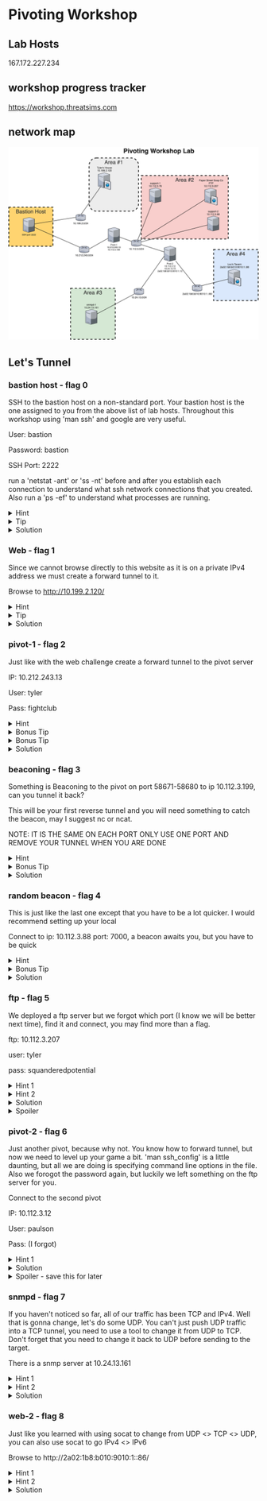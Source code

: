 # Pivoting Workshop
## Lab Hosts
167.172.227.234

## workshop progress tracker

https://workshop.threatsims.com


## network map

![Network Diagram](images/PivotingWorkshopLab.png)

## Let's Tunnel

### bastion host - flag 0

SSH to the bastion host on a non-standard port.  Your bastion host is the one assigned to you from the above list of lab hosts.  Throughout this workshop using 'man ssh' and google are very useful.

User: bastion

Password: bastion

SSH Port: 2222

run a 'netstat -ant' or 'ss -nt' before and after you establish each connection to understand what ssh network connections that you created.  Also run a 'ps -ef' to understand what processes are running.
<details>
  <summary>Hint</summary>

```
use -p <port> to specify a non-standard port
```

</details>
<details>
  <summary>Tip</summary>
use -o StrictHostKeyChecking=no to streamline logging in, but this is bad opsec for known good hosts
</details>
<details>
  <summary>Solution</summary>

```
ssh -p 2222 bastion@<host> -o StrictHostKeyChecking=no
```

</details>

### Web - flag 1

Since we cannot browse directly to this website as it is on a private IPv4 address we must create a forward tunnel to it.

Browse to http://10.199.2.120/

<details>
  <summary>Hint</summary>

```
use -L <port>:<Destination IP>:<port> for a forward tunnel
```

</details>
<details>
  <summary>Tip</summary>

```
use -D <port> to create a dynamic SOCKS5 proxy
```

</details>
<details>
  <summary>Solution</summary>

```
ssh -p 2222 bastion@<host> -o StrictHostKeyChecking=no -L8081:10.199.2.120:80

locally

curl 127.0.0.1:8081

OR

ssh -p 2222 bastion@<host> -o StrictHostKeyChecking=no -D9050

locally

curl -x socks5h://localhost:9050 http://10.199.2.120

OR

specify a SOCKS5 proxy in your web browser.  FoxyProxy is a popular firefox plugin to enable quick swithcing between proxies.
```

</details>


### pivot-1 - flag 2

Just like with the web challenge create a forward tunnel to the pivot server

IP: 10.212.243.13

User: tyler

Pass: fightclub

<details>
  <summary>Hint</summary>

```
use -L <port>:<Destination IP>:<port> for a forward tunnel
```

</details>
<details>
  <summary>Bonus Tip</summary>

```
use -J <user>@<host>:<port> to specify a Jump Host that you will SSH through, a forward tunnel is not needed if using the -J option
```

</details>
<details>
  <summary>Bonus Tip</summary>
you can use some sshuttle here as well, sshuttle -h is your friend.
</details>
<details>
  <summary>Solution</summary>

```
ssh -p 2222 bastion@<host> -o StrictHostKeyChecking=no -L2223:10.212.243.13:22

ssh -p 2223 tyler@127.0.0.1 -o StrictHostKeyChecking=no

OR

ssh -J bastion@<host>:2222 tyler@10.212.243.13 
```

</details>




### beaconing - flag 3
Something is Beaconing to the pivot on port 58671-58680 to ip 10.112.3.199, can you tunnel it back?

This will be your first reverse tunnel and you will need something to catch the beacon, may I suggest nc or ncat.

NOTE: IT IS THE SAME ON EACH PORT ONLY USE ONE PORT AND REMOVE YOUR TUNNEL WHEN YOU ARE DONE

<details>
  <summary>Hint</summary>

```
use -R <Remote Host IP>:<port>:<Local Destination IP>:<port> for a reverse tunnel
```

</details>
<details>
  <summary>Bonus Tip</summary>

```
use -J <user>@<host>:<port> to specify a Jump Host that you will SSH through, a forward tunnel is not needed if using the -J option
```

</details>
<details>
  <summary>Solution</summary>

```
ssh -p 2222 bastion@<host> -o StrictHostKeyChecking=no -L2223:10.212.243.13:22

ssh -p 2223 tyler@127.0.0.1 -o StrictHostKeyChecking=no -R10.112.3.199:58671:127.0.0.1:58671

nc -klvp 58671

OR

ssh -J bastion@<host>:2222 tyler@10.212.243.13 -R10.112.3.199:58671:127.0.0.1:58671

nc -klvp 58671
```

</details>


### random beacon - flag 4
This is just like the last one except that you have to be a lot quicker.  I would recommend setting up your local 

Connect to ip: 10.112.3.88 port: 7000, a beacon awaits you, but you have to be quick


<details>
  <summary>Hint</summary>

```
use -R <Remote Host IP>:<port>:<Local Destination IP>:<port> for a reverse tunnel
```

</details>
<details>
  <summary>Bonus Tip</summary>

```
You can use -D <port> again for dynamic
```

</details>
<details>
  <summary>Solution</summary>
Forward Tunnels

```
ssh -p 2222 bastion@<host> -o StrictHostKeyChecking=no -L2223:10.212.243.13:22

ssh -p 2223 tyler@127.0.0.1 -o StrictHostKeyChecking=no -L7000:10.112.3.88:7000

nc 127.0.0.1 7000
```
Dynamic tunnels
```
ssh -p 2223 tyler@127.0.0.1 -o StrictHostKeyChecking=no -D9050

ncat --proxy 127.0.0.1:9050 --proxy-type socks5 10.112.3.88 7000
```

On pivot 1

```
~C
-R10.112.3.199:XXX:127.0.0.1:8000
```

Locally

```
nc -klvp 8000
```

</details>



### ftp - flag 5
We deployed a ftp server but we forgot which port (I know we will be better next time), find it and connect, you may find more than a flag.

ftp: 10.112.3.207

user: tyler

pass: squanderedpotential

<details>
  <summary>Hint 1</summary>

```
You can use -D <port> again for dynamic
```

</details>
<details>
  <summary>Hint 2</summary>
proxychains is very useful for using tools through tunnels that are not designed for tunnels.  They are also useful when tunneling traffic to many IPs and/or ports.
</details>
<details>
  <summary>Solution</summary>

```
ssh -p 2222 bastion@<host> -o StrictHostKeyChecking=no -L2223:10.212.243.13:22

ssh -p 2223 tyler@127.0.0.1 -o StrictHostKeyChecking=no -D9050


proxychains nmap -Pn -sT -p- 10.112.3.207

proxychains ftp 10.112.3.207 53121
```

</details>
<details>
  <summary>Spoiler</summary>

```
proxychains ftp 10.112.3.207 53121

dir

get id_ed25519

NOTE: YOU CAN NOW USE THE KEY FOR BASTION PIVOT-1 and PIVOT-2
```

</details>


### pivot-2 - flag 6
Just another pivot, because why not.  You know how to forward tunnel, but now we need to level up your game a bit. 'man ssh_config' is a little daunting, but all we are doing is specifying command line options in the file.  Also we forogot the password again, but luckily we left something on the ftp server for you.

Connect to the second pivot

IP: 10.112.3.12

User: paulson

Pass: (I forgot)

<details>
  <summary>Hint 1</summary>
We are using lots of terminals, this can be useful reducing the number of terminal windows open

background the ssh connection with -f

do not execute remote commands -N
</details>

<details>
  <summary>Solution</summary>

```
ssh -p 2222 -i id_ed25519 bastion@<host> -o StrictHostKeyChecking=no -L2223:10.212.243.13:22 -fN

ssh -p 2223 -i id_ed25519 tyler@127.0.0.1 -o StrictHostKeyChecking=no -L2224:10.112.3.12:22 -fN

ssh -p 2224 -i id_ed25519 paulson@127.0.0.1 -o StrictHostKeyChecking=no

OR

ssh -F ssh_config pivot-2
```

</details>

<details>
  <summary>Spoiler - save this for later</summary>

```
We are taking the '-J <user>@<host>:<port>' jump host and leveling it up with '-F ssh_config'.

These config options should look familiar with what we have been doing on the command line.  In addition to what we had previously done on the command line, we are adding ProxyJump option.  The ProxyJump option specifies that in order to connect to this host you must use this other host to connect to it.  Notice in the config we are chaing the hosts, pivot-2 needs to connect via pivot-1 and pivot-1 needs to connect via bastion.

You may need to update 'IdentityFile id_ed25519' if the private key is not in your current directory.

see the file ssh_config in the repo.
```

</details>


### snmpd - flag 7
If you haven't noticed so far, all of our traffic has been TCP and IPv4.  Well that is gonna change, let's do some UDP.  You can't just push UDP traffic into a TCP tunnel, you need to use a tool to change it from UDP to TCP.  Don't forget that you need to change it back to UDP before sending to the target.

There is a snmp server at 10.24.13.161


<details>
  <summary>Hint 1</summary>
bastion and pivot-1 have GatewayPorts, TCP forwarding and tunnels enabled, however pivot-2 does not.  You will need to use a tool to do that. 
</details>
<details>
  <summary>Hint 2</summary>
socat is available on pivot-2.  Your tunnels may fail without error if you create tunnels.
</details>
<details>
  <summary>Solution</summary>
tunnel to point to pivot-2 as GatewayPorts Tunneling and TCP forwarding are all disabled

```
ssh -F ssh_config pivot-1 -L9161:10.112.3.12:9161
```

ssh to pivot-2

```
ssh -F ssh_config pivot-2

socat TCP4-LISTEN:9161,reuseaddr,fork UDP:10.24.13.161:161 &
```

locally

```
socat -T15 udp4-recvfrom:161,reuseaddr,fork tcp:localhost:9161 &

snmpwalk -v 2c -c public localhost
```

</details>






### web-2 - flag 8
Just like you learned with using socat to change from UDP <> TCP <> UDP, you can also use socat to go IPv4 <> IPv6 

Browse to http://2a02:1b8:b010:9010:1::86/


<details>
  <summary>Hint 1</summary>
bastion and pivot-1 have GatewayPorts, TCP forwarding and tunnels enabled, however pivot-2 does not.  You will need to use socat
</details>

<details>
  <summary>Hint 2</summary>
socat is available on pivot-2.  Your tunnels may fail without error if you create tunnels.
</details>

<details>
  <summary>Solution</summary>
tunnel to point to pivot-2 as GatewayPorts Tunneling and TCP forwarding are all disabled

```
ssh -F ssh_config pivot-1 -L8082:10.112.3.12:8082
```

ssh to pivot-2

ssh -F ssh_config pivot-2

```
socat TCP-LISTEN:8082,reuseaddr,fork TCP6:[2a02:1b8:b010:9010:1::86]:80 &
```

locally

```
curl 127.0.0.1:8082
```

</details>


